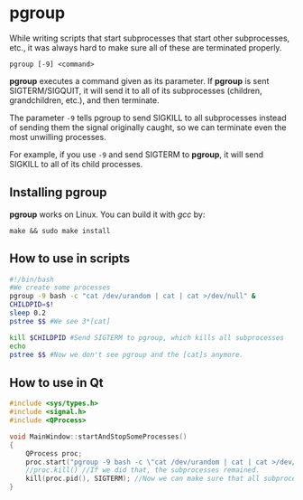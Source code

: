 pgroup
======

While writing scripts that start subprocesses that start other subprocesses, etc., it was always hard to make sure all of these are terminated properly. 

    pgroup [-9] <command>

**pgroup** executes a command given as its parameter. If **pgroup** is sent SIGTERM/SIGQUIT, it will send it to all of its subprocesses (children, grandchildren, etc.), and then terminate.

The parameter `-9` tells pgroup to send SIGKILL to all subprocesses instead of sending them the signal originally caught, so we can terminate even the most unwilling processes.

For example, if you use `-9` and send SIGTERM to **pgroup**, it will send SIGKILL to all of its child processes.

## Installing pgroup

**pgroup** works on Linux. You can build it with *gcc* by:

    make && sudo make install

## How to use in scripts

```bash
#!/bin/bash
#We create some processes
pgroup -9 bash -c "cat /dev/urandom | cat | cat >/dev/null" &
CHILDPID=$!
sleep 0.2
pstree $$ #We see 3*[cat]

kill $CHILDPID #Send SIGTERM to pgroup, which kills all subprocesses
echo
pstree $$ #Now we don't see pgroup and the [cat]s anymore.
```

## How to use in Qt

```C++
#include <sys/types.h>
#include <signal.h>
#include <QProcess>

void MainWindow::startAndStopSomeProcesses()
{
	QProcess proc;
	proc.start("pgroup -9 bash -c \"cat /dev/urandom | cat | cat >/dev/null\"");
	//proc.kill() //If we did that, the subprocesses remained.
	kill(proc.pid(), SIGTERM); //Now we can make sure that all subprocesses were killed properly.
}
```

